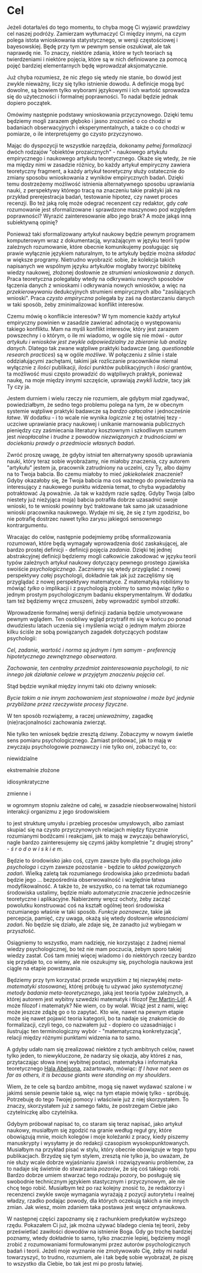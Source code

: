 # Cel

Jeżeli dotarła/eś do tego momentu, to chyba mogę Ci wyjawić prawdziwy cel naszej podróży. Zamierzam
wytłumaczyć Ci między innymi, na czym polega istota wnioskowania statystycznego, w wersji
częstościowej i bayesowskiej. Będę przy tym w pewnym sensie oszukiwał, ale tak naprawdę nie. To
znaczy, niektóre zdania, które w tych teoriach są twierdzeniami i niektóre pojęcia, które są w nich
definiowane za pomocą pojęć bardziej elementarnych będę wprowadzał aksjomatycznie.

Już chyba rozumiesz, że nic złego się wtedy nie stanie, bo dowód jest zwykle nieważny, liczy się
tylko istnienie dowodu. A definicje mogą być dowolne, są bowiem tylko wyborami językowymi i ich
wartość sprowadza się do użyteczności i formalnej poprawności. To nadal będzie jednak dopiero
początek.

Omówimy następnie podstawy wnioskowania przyczynowego. Dzięki temu będziemy mogli zarazem głęboko i
jasno zrozumieć o co chodzi w badaniach obserwacyjnych i eksperymentalnych, a także o co chodzi w
pomiarze, o ile interpretujemy go czysto przyczynowo.

Mając do dyspozycji te wszystkie narzędzia, dokonamy *pełnej formalizacji* dwóch rodzajów "obiektów
prozaicznych" - naukowego artykułu empirycznego i naukowego artykułu teoretycznego. Okaże się wtedy,
że nie ma między nimi w zasadzie różnicy, bo każdy artykuł empiryczny zawiera teoretyczny fragment,
a każdy artykuł teoretyczny służy ostatecznie do zmiany sposobu wnioskowania z wyników empirycznych
badań. Dzięki temu dostrzeżemy możliwość istnienia alternatywnego sposobu uprawiania nauki, z
perspektywy którego tracą na znaczeniu takie praktyki jak na przykład prerejestracja badań,
testowanie hipotez, czy nawet proces recenzji. Bo też jaką rolę może odegrać recenzent czy redaktor,
gdy *całe* rozumowanie jest sformalizowane i sprawdzone maszynowo pod względem poprawności? Wyrazić
zainteresowanie albo jego brak? A może jakąś inną subiektywną opinię?

Ponieważ taki sformalizowany artykuł naukowy będzie pewnym programem komputerowym wraz z
dokumentacją, wyrażającym w języku teorii typów zależnych rozumowanie, które obecnie komunikujemy
posługując się prawie wyłącznie językiem naturalnym, to te artykuły będzie można *składać* w większe
programy. Nietrudno wyobrazić sobie, że kolekcja takich napisanych we wspólnym języku artykułów
mogłaby tworzyć biblitekę wiedzy naukowej, złożonej dosłownie ze *strumieni wnioskowania z
danych*. Praca teoretyczna polegałaby wtedy na odkrywaniu nowych sposobów łączenia danych z
wnioskami i odkrywania nowych wniosków, a więc na *przekierowywaniu* dedukcyjnych strumieni
empirycznych albo "zasilających wnioski". Praca *czysto empiryczna* polegała by zaś na dostarczaniu
danych w taki sposób, żeby zminimalizować konflikt interesów.

Czemu mówię o konflikcie interesów? W tym momencie każdy artykuł empiryczny powinien w zasadzie
zawierać adnotację o występowaniu takiego konfliktu. Mam na myśli konflikt interesów, który jest
zarazem powszechny i o którym, o ile mi wiadomo, w ogóle się nie mówi - *autor artykułu i wniosków
jest zwykle odpowiedzialny za zbieranie lub analizę danych*. Dlatego tak zwane wątpliwe praktyki
badawcze (ang. *questionable research practices*) są w ogóle *możliwe*. W połączeniu z silnie i
stale oddziałującymi zachętami, takimi jak rozliczanie pracowników niemal wyłącznie z *ilości*
publikacji, *ilości* punktów publikacyjnych i *ilości* grantów, ta możliwość musi często prowadzić
do wątpliwych praktyk, ponieważ naukę, na moje między innymi szczęście, uprawiają *zwykli ludzie*,
tacy jak Ty czy ja. 

Jestem durniem i wielu rzeczy nie rozumiem, ale gdybym miał zgadywać, powiedziałbym, że sedno tego
problemu polega na tym, że w obecnym systemie wątpliwe praktyki badawcze są *bardzo opłacalne* i
jednocześnie *łatwe*. W dodatku - i to wcale nie wynika *logicznie* z tej ostatniej tezy - uczciwe
uprawianie pracy naukowej i unikanie marnowania publicznych pieniędzy czy zaśmiecania literatury
kosztownym i szkodliwym szumem jest *nieopłacalne* i *trudne* z powodów *niezwiązanych z
trudnościami w dociekaniu prawdy o przedmiocie własnych badań*.

Zwróć proszę uwagę, że gdyby istniał ten alternatywny sposób uprawiania nauki, który teraz sobie
wyobrażamy, nie miałoby znaczenia, czy autorem "artykułu" jestem ja, pracownik zatrudniony na
uczelni, czy Ty, albo dajmy na to Twoja babcia. Bo czemu miałoby to mieć *jakiekolwiek* znaczenie?
Gdyby okazałoby się, że Twoja babcia ma coś ważnego do powiedzenia na interesujący z naukowego
punktu widzenia temat, to chyba wypadałoby potraktować Ją poważnie. Ja tak w każdym razie
sądzę. Gdyby Twoja (albo niestety już nieżyjąca moja) babcia potrafiła dobrze uzasadnić swoje
wnioski, to te wnioski powinny być traktowane tak samo jak uzasadnione wnioski pracownika
naukowego. Wydaje mi się, że się z tym zgodzisz, bo nie potrafię dostrzec nawet tylko zarysu
jakiegoś sensownego kontrargumentu.

Wracając do celów, następnie podejmiemy próbę sformalizowania rozumowań, które będą wymagały
wprowadzenia dość zaskakującej, ale bardzo prostej definicji - definicji pojęcia *zadania*. Dzięki
tej jednej abstrakcyjnej definicji będziemy mogli całkowicie zakodować w języku teorii typów
zależnych artykuł naukowy dotyczący pewnego prostego zjawiska swoiście *psychologicznego*. Zaczniemy
się wtedy przyglądać z nowej perspektywy *całej* psychologii, dokładnie tak jak już zaczęliśmy się
przyglądać z nowej perspektywy matematyce. Z matematyką robiliśmy to mówiąć *tylko* o implikacji i z
psychologią zrobimy to samo mówiąc *tylko* o jednym prostym psychologicznym badaniu
eksperymentalnym. W dodatku tam też będziemy wręcz zmuszeni, żeby wprowadzić symbol *strzałki*.

Wprowadzenie formalnej wersji definicji zadania będzie umotywowane pewnym wglądem. Ten osobliwy
wgląd przytrafił mi się w końcu po ponad dwudziestu latach uczenia się i myślenia wciąż o jednym
małym zbiorze kilku ściśle ze sobą powiązanych zagadek dotyczących podstaw psychologii:

*Cel, zadanie, wartość i norma są jednym i tym samym - preferencją hipotetycznego zewnętrznego
obserwatora*.

*Zachowanie, ten centralny przedmiot zainteresowania psychologii, to nic innego jak działanie celowe
w przyjętym znaczeniu pojęcia cel*.

Stąd będzie wynikał między innymi taki oto dziwny wniosek:

*Bycie takim a nie innym zachowaniem jest stopniowalne i może być jedynie przybliżane przez
rzeczywiste procesy fizyczne*.

W ten sposób rozwiążemy, a raczej *unieważnimy*, zagadkę (nie)racjonalności zachowania zwierząt.

Nie tylko ten wniosek będzie zresztą dziwny. Zobaczymy w nowym świetle sens pomiaru
psychologicznego. Zamiast próbować, jak to mają w zwyczaju psychologowie poznawczy i nie tylko oni,
zobaczyć to, co:

niewidzialne

ekstremalnie złożone

idiosynkratyczne

zmienne i 

w ogromnym stopniu zależne od całej, w zasadzie nieobserwowalnej historii interakcji organizmu z
jego środowiskiem

to jest strukturę umysłu i przebieg procesów umysłowych, albo zamiast skupiać się na czysto
przyczynowych relacjach między fizycznie rozumianymi bodźcami i reakcjami, jak to mają w zwyczaju
behawioryści, nagle bardzo zainteresujemy się czymś jakby kompletnie "z drugiej strony" - *ś r o d o
w i s k i e m*.

Będzie to środowisko jako coś, czym zawsze było dla psychologa *jako psychologa* i czym zawsze
pozostanie - będzie to *układ powiązanych zadań*. Wielką zaletą tak rozumianego środowiska jako
przedmiotu badań będzie jego ... bezpośrednia obserwowalność i względnie łatwa modyfikowalność. A
także to, że wszystko, co na temat tak rozumianego środowiska ustalimy, będzie miało automatycznie
znaczenie jednocześnie teoretyczne i aplikacyjne. Nabierzemy wręcz ochoty, żeby zacząć powolutku
konstruować coś na kształt ogólnej teori środowiska rozumianego właśnie w taki sposób. *Funkcje
poznawcze*, takie jak percepcja, pamięć, czy uwaga, okażą się wtedy dosłownie *własnościami
zadań*. No będzie się działo, ale zdaje się, że zanadto już wybiegam w przyszłość.

Osiągniemy to wszystko, mam nadzieję, nie korzystając z żadnej niemal wiedzy psychologicznej, bo też
nie mam poczucia, żebym sporo takiej wiedzy zastał. Coś tam mniej więcej wiadomo i do niektórych
rzeczy bardzo się przydaje to, co wiemy, ale nie oszukujmy się, psychologia naukowa jest ciągle na
etapie powstawania.

Będziemy przy tym korzystać przede wszystkim z tej niezwykłej *meta-matematyki stosowanej*, której
próbuję tu używać jako *systematycznej metody badania meta-teoretycznego*, jaką jest teoria typów
zależnych, a której autorem jest wybitny szwedzki matematyk i filozof [Per
Martin-Löf](https://en.wikipedia.org/wiki/Per_Martin-L%C3%B6f). A może filozof i matematyk? Nie
wiem, co by wolał. Wciąż jest z nami, więc może jeszcze zdążę go o to zapytać. Kto wie, nawet na
pewnym etapie może się nawet pojawić teoria kategorii, bo ta nadaje się znakomicie do formalizacji,
czyli tego, co nazwałem już - dopiero co uzasadniając i ilustrując ten terminologiczny wybór -
"matematyczną konkretyzacją", relacji między różnymi punktami widzenia na to samo.

A gdyby udało nam się zrealizować niektóre z tych ambitnych celów, nawet tylko jeden, to
niewykluczone, że nadarzy się okazja, aby któreś z nas, przytaczając słowa innej wybitnej postaci,
matematyka i informatyka teoretycznego [Hala Abelsona](https://www.youtube.com/watch?v=2Op3QLzMgSY),
zażartowało, mówiąc: *If I have not seen as far as others, it is because giants were standing on my
shoulders*.

Wiem, że te cele są bardzo ambitne, mogą się nawet wydawać szalone i w jakimś sensie pewnie takie
są, więc na tym etapie mówię tylko - spróbuję. Potrzebuję do tego Twojej pomocy i właściwie już z
niej skorzystałem. To znaczy, skorzystałem już z samego faktu, że postrzegam Ciebie jako
czytelniczkę albo czytelnika.

Gdybym próbował napisać to, co staram się teraz napisać, jako artykuł naukowy, musiałbym się zgodzić
na granie według reguł gry, które obowiązują mnie, moich kolegów i moje koleżanki z pracy, kiedy
piszemy manuskrypty i wysyłamy je do redakcji czasopism wysokopunktowanych. Musiałbym na przykład
pisać w stylu, który obecnie obowiązuje w tego typu publikacjach. Brzydzę się tym stylem, zresztą
nie tylko ja, bo uważam, że nie służy wcale dobrze wyjaśnianiu zjawisk i rozwiązywaniu problemów, za
to nadaje się świetnie do stwarzania *pozorów*, że się coś takiego robi. Bardzo dobrze umiem
stwarzać tego rodzaju pozory, bo posługuję się swobodnie technicznym językiem stastycznym i
przyczynowym, ale nie chcę tego robić. Musiałbym też po raz kolejny znosić to, że redaktorzy i
recenzenci zwykle swoje wymagania wyrażają z pozycji autorytetu i realnej władzy, rzadko podając
powody, dla których oczekują takich a nie innych zmian. Jak wiesz, moim zdaniem taka postawa jest
wręcz *anty*naukowa.

W następnej części zapoznamy się z rachunkiem predykatów wyższego rzędu. Pokazałem Ci już, jak można
używać bladego cienia tej teorii, żeby prześwietlać zawiłości dowodów na istnienie Boga. Gdy go
trochę bardziej poznamy, wtedy dokładnie to samo, tylko znacznie lepiej, będziemy mogli zrobić z
rozumowaniami formułowanymi przez autorów psychologicznych badań i teorii. Jeżeli moje wyznanie nie
zmotywowało Cię, żeby mi nadal towarzyszyć, to trudno, rozumiem, ale i tak będę sobie wyobrażał, że
piszę to wszystko dla Ciebie, bo tak jest mi po prostu łatwiej.
